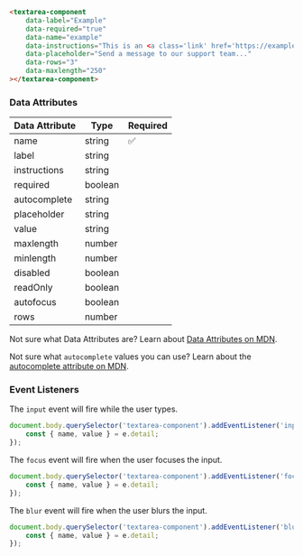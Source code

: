 ```html
<textarea-component
    data-label="Example"
    data-required="true"
    data-name="example"
    data-instructions="This is an <a class='link' href='https://example.com' target='_blank'>example</a> input."
    data-placeholder="Send a message to our support team..."
    data-rows="3"
    data-maxlength="250"
></textarea-component>
```

### Data Attributes

| Data Attribute | Type | Required |
| -------------- | ---- | -------- |
| name | string | ✅ |
| label | string | |
| instructions | string | |
| required | boolean | |
| autocomplete | string | |
| placeholder | string | |
| value | string | |
| maxlength | number | |
| minlength | number | |
| disabled | boolean | |
| readOnly | boolean | |
| autofocus | boolean | |
| rows | number | |

Not sure what Data Attributes are? Learn about [Data Attributes on MDN](https://developer.mozilla.org/en-US/docs/Web/HTML/Global_attributes/data-*).

Not sure what `autocomplete` values you can use? Learn about the [autocomplete attribute on MDN](https://developer.mozilla.org/en-US/docs/Web/HTML/Attributes/autocomplete).

### Event Listeners

The `input` event will fire while the user types.

```typescript
document.body.querySelector('textarea-component').addEventListener('input', (e) => {
    const { name, value } = e.detail;
});
```

The `focus` event will fire when the user focuses the input.

```typescript
document.body.querySelector('textarea-component').addEventListener('focus', (e) => {
    const { name, value } = e.detail;
});
```

The `blur` event will fire when the user blurs the input.

```typescript
document.body.querySelector('textarea-component').addEventListener('blur', (e) => {
    const { name, value } = e.detail;
});
```
